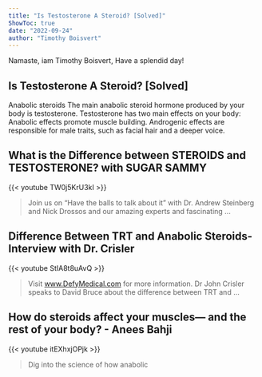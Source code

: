 ```yaml
---
title: "Is Testosterone A Steroid? [Solved]"
ShowToc: true 
date: "2022-09-24"
author: "Timothy Boisvert" 
---
```


Namaste, iam Timothy Boisvert, Have a splendid day!
## Is Testosterone A Steroid? [Solved]
Anabolic steroids The main anabolic steroid hormone produced by your body is testosterone. Testosterone has two main effects on your body: Anabolic effects promote muscle building. Androgenic effects are responsible for male traits, such as facial hair and a deeper voice.

## What is the Difference between STEROIDS and TESTOSTERONE?  with SUGAR SAMMY
{{< youtube TW0j5KrU3kI >}}
>Join us on “Have the balls to talk about it” with Dr. Andrew Steinberg and Nick Drossos and our amazing experts and fascinating ...

## Difference Between TRT and Anabolic Steroids- Interview with Dr. Crisler
{{< youtube StIA8t8uAvQ >}}
>Visit www.DefyMedical.com for more information. Dr John Crisler speaks to David Bruce about the difference between TRT and ...

## How do steroids affect your muscles— and the rest of your body? - Anees Bahji
{{< youtube itEXhxjOPjk >}}
>Dig into the science of how anabolic 

